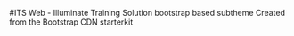 #ITS Web - Illuminate Training Solution bootstrap based subtheme
Created from the Bootstrap CDN starterkit
